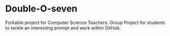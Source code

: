 # Double-O-seven
Forkable project for Computer Science Teachers. Group Project for students to tackle an interesting prompt and work within GitHub. 
